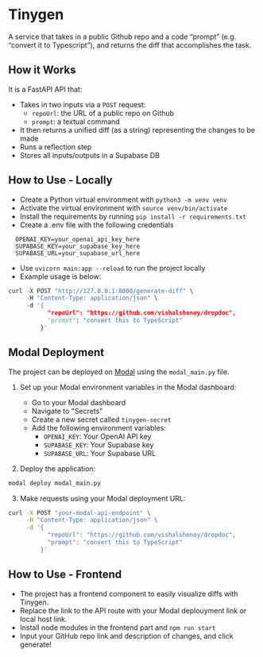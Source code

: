 # Tinygen

A service that takes in a public Github repo and a code “prompt” (e.g. “convert it to Typescript”), and returns the diff that accomplishes the task.

## How it Works

It is a FastAPI API that:

- Takes in two inputs via a `POST` request:
  - `repoUrl`: the URL of a public repo on Github
  - `prompt`: a textual command
- It then returns a unified diff (as a string) representing the changes to be made
- Runs a reflection step
- Stores all inputs/outputs in a Supabase DB

## How to Use - Locally

- Create a Python virtual environment with `python3 -m venv venv`
- Activate the virtual environment with `source venv/bin/activate`
- Install the requirements by running `pip install -r requirements.txt`
- Create a .env file with the following credentials

```env
  OPENAI_KEY=your_openai_api_key_here
  SUPABASE_KEY=your_supabase_key_here
  SUPABASE_URL=your_supabase_url_here
```

- Use `uvicorn main:app --reload` to run the project locally
- Example usage is below:

```python
curl -X POST "http://127.0.0.1:8000/generate-diff" \
     -H "Content-Type: application/json" \
     -d '{
           "repoUrl": "https://github.com/vishalshenoy/dropdoc",
           "prompt": "convert this to TypeScript"
         }'
```

## Modal Deployment

The project can be deployed on [Modal](https://modal.com) using the `modal_main.py` file. 

1. Set up your Modal environment variables in the Modal dashboard:
   - Go to your Modal dashboard
   - Navigate to "Secrets"
   - Create a new secret called `tinygen-secret`
   - Add the following environment variables:
     - `OPENAI_KEY`: Your OpenAI API key
     - `SUPABASE_KEY`: Your Supabase key
     - `SUPABASE_URL`: Your Supabase URL

2. Deploy the application:
```bash
modal deploy modal_main.py
```

3. Make requests using your Modal deployment URL:
```bash
curl -X POST "your-modal-api-endpoint" \
     -H "Content-Type: application/json" \
     -d '{
           "repoUrl": "https://github.com/vishalshenoy/dropdoc",
           "prompt": "convert this to TypeScript"
         }'
```

## How to Use - Frontend

- The project has a frontend component to easily visualize diffs with Tinygen.
- Replace the link to the API route with your Modal deplouyment link or local host link.
- Install node modules in the frontend part and `npm run start`
- Input your GitHub repo link and description of changes, and click generate!
